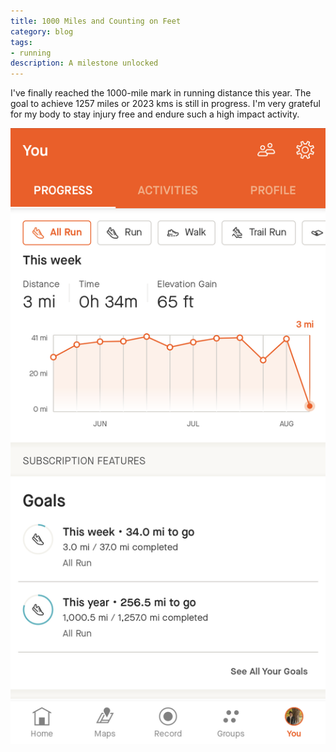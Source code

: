 ```yaml
---
title: 1000 Miles and Counting on Feet
category: blog
tags:
- running
description: A milestone unlocked
---
```


I've finally reached the 1000-mile mark in running distance this year. The goal to achieve 1257 miles or 2023 kms is still in progress.
I'm very grateful for my body to stay injury free and endure such a high impact activity.

![1000 miles](/assets/img/1000-miles.png)
